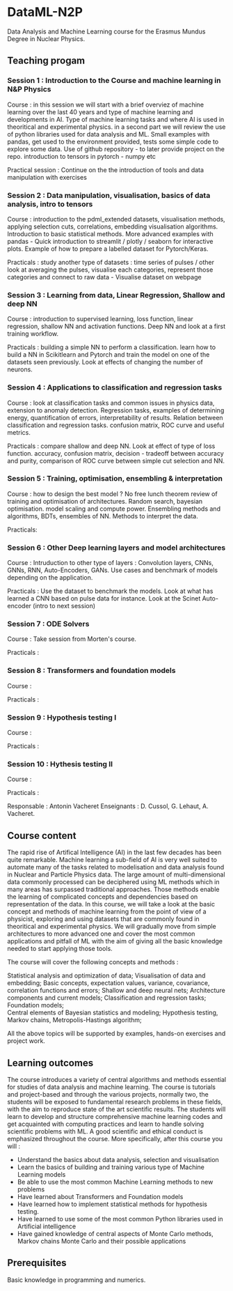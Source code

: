 # DataML-N2P
Data Analysis and Machine Learning course for the Erasmus Mundus Degree in Nuclear Physics.

## Teaching progam 

### Session 1 : Introduction to the Course and machine learning in N&P Physics

Course :
in this session we will start with a brief overviez of machine learning over the last 40 years and type of machine learning and developments in AI. Type of machine learning tasks and where AI is used in theoritical and experimental physics. 
in a second part we will review the use of python libraries used for data analysis and ML. Small examples with pandas, get used to the environment provided, tests some simple code to explore some data. Use of github repository - to later provide project on the repo.
introduction to tensors in pytorch - numpy etc

Practical session : 
Continue on the the introduction of tools and data manipulation with exercises  

### Session 2 : Data manipulation, visualisation, basics of data analysis, intro to tensors 
Course : introduction to the pdml_extended datasets, visualisation methods, applying selection cuts, correlations, embedding visualisation algorithms. Introduction to basic statistical methods. More advanced examples with pandas - Quick introduction to streamlit / plotly / seaborn for interactive plots. Example of how to prepare a labelled dataset for Pytorch/Keras.

Practicals :
study another type of datasets : time series of pulses / other
look at averaging the pulses, visualise each categories, represent those categories and connect to raw data - Visualise dataset on webpage

### Session 3 : Learning from data, Linear Regression, Shallow and deep NN  
Course : introduction to supervised learning, loss function, linear regression, shallow NN and activation functions. Deep NN and look at a first training workflow. 

Practicals : building a simple NN to perform a classification. learn how to build a NN in Scikitlearn and Pytorch and train the model on one of the datasets seen previously. 
Look at effects of changing the number of neurons.

### Session 4 : Applications to classification and regression tasks  

Course : look at classification tasks and common issues in physics data, extension to anomaly detection. Regression tasks, examples of determining energy, quantification of errors, interpretability of results. Relation between classification and regression tasks. confusion matrix, ROC curve and useful metrics.

Practicals : compare shallow and deep NN. Look at effect of type of loss function. accuracy, confusion matrix, decision - tradeoff between accuracy and purity, comparison of ROC curve between simple cut selection and NN. 

### Session 5 : Training, optimisation, ensembling & interpretation 
Course : how to design the best model ? No free lunch theorem review of training and optimisation of architectures. Random search, bayesian optimisation. model scaling and compute power. 
Ensembling methods and algorithms, BDTs, ensembles of NN. Methods to interpret the data.  

Practicals:

### Session 6 : Other Deep learning layers and model architectures
Course : Intruduction to other type of layers : Convolution layers, CNNs, GNNs, RNN, Auto-Encoders, GANs. Use cases and benchmark of models depending on the application. 

Practicals : Use the dataset to benchmark the models. Look at what has learned a CNN based on pulse data for instance. Look at the Scinet Auto-encoder (intro to next session)

### Session 7 : ODE Solvers
Course : Take session from Morten's course. 

Practicals :

### Session 8 : Transformers and foundation models
Course :

Practicals :

### Session 9 : Hypothesis testing I
Course :

Practicals :

### Session 10 : Hythesis testing II
Course :

Practicals :


Responsable : Antonin Vacheret
Enseignants : D. Cussol, G. Lehaut, A. Vacheret.

## Course content 

The rapid rise of Artifical Intelligence (AI) in the last few decades has been quite remarkable. Machine learning a sub-field of AI is very well suited to automate many of the tasks related to modelisation and data analysis found in Nuclear and Particle Physics data. The large amount of multi-dimensional data commonly processed can be deciphered using ML methods which in many areas has surpassed traditional approaches. Those methods enable the learning of complicated concepts and dependencies based on representation of the data.
In this course, we will take a look at the basic concept and methods of machine learning from the point of view of a physicist, exploring and using datasets that are commonly found in theoritical and experimental physics. We will gradually move from simple architectures to more advanced one and cover the most common applications and pitfall of ML with the aim of giving all the basic knowledge needed to start applying those tools.  

The course will cover the following concepts and methods :

Statistical analysis and optimization of data; 
Visualisation of data and embedding;
Basic concepts, expectation values, variance, covariance, correlation functions and errors; 
Shallow and deep neural nets; 
Architecture components and current models;
Classification and regression tasks; Foundation models;  
Central elements of Bayesian statistics and modeling;
Hypothesis testing, Markov chains, Metropolis-Hastings algorithm;

All the above topics will be supported by examples, hands-on exercises and project work.


## Learning outcomes

The course introduces a variety of central algorithms and methods essential for studies of data analysis and machine learning. The course is tutorials and project-based and through the various projects, normally two, the students will be exposed to fundamental research problems in these fields, with the aim to reproduce state of the art scientific results. The students will learn to develop and structure comprehensive machine learning codes and get acquainted with computing practices and learn to handle solving scientific problems with ML. A good scientific and ethical conduct is emphasized throughout the course. More specifically, after this course you will :

* Understand the basics about data analysis, selection and visualisation
* Learn the basics of building and training various type of Machine Learning models
* Be able to use the most common Machine Learning methods to new problems
* Have learned about Transformers and Foundation models
* Have learned how to implement statistical methods for hypothesis testing.
* Have learned to use some of the most common Python libraries used in Artificial intelligence
* Have gained knowledge of central aspects of Monte Carlo methods, Markov chains Monte Carlo and their possible applications

## Prerequisites

Basic knowledge in programming and numerics.




















